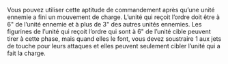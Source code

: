 Vous pouvez utiliser cette aptitude de commandement après qu’une unité ennemie a fini un mouvement de charge. L’unité qui reçoit l’ordre doit être à 6" de l’unité ennemie et à plus de 3" des autres unités ennemies. Les figurines de l’unité qui reçoit l’ordre qui sont à 6" de l’unité cible peuvent tirer à cette phase, mais quand elles le font, vous devez soustraire 1 aux jets de touche pour leurs attaques et elles peuvent seulement cibler l’unité qui a fait la charge.